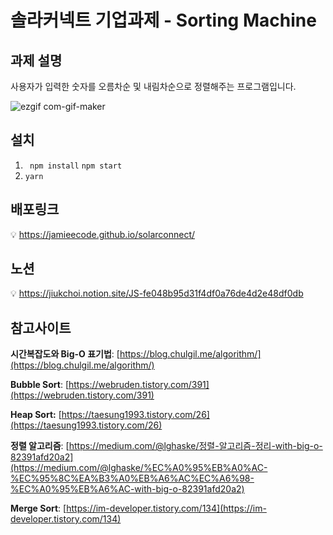 # 솔라커넥트 기업과제 - Sorting Machine

## 과제 설명
사용자가 입력한 숫자를 오름차순 및 내림차순으로 정렬해주는 프로그램입니다.

![ezgif com-gif-maker](https://user-images.githubusercontent.com/71512593/129759030-c72701ef-8b5e-4368-a5b7-cada59fe3fd4.gif)

## 설치
1) ``` npm install``` ``` npm start ```
2) ```yarn```

## 배포링크
💡 https://jamieecode.github.io/solarconnect/

## 노션
💡 https://jiukchoi.notion.site/JS-fe048b95d31f4df0a76de4d2e48df0db

## 참고사이트
**시간복잡도와 Big-O 표기법**: [https://blog.chulgil.me/algorithm/](https://blog.chulgil.me/algorithm/)

**Bubble Sort**: [https://webruden.tistory.com/391](https://webruden.tistory.com/391)

**Heap Sort:** [https://taesung1993.tistory.com/26](https://taesung1993.tistory.com/26)

**정렬 알고리즘**: [https://medium.com/@lghaske/정렬-알고리즘-정리-with-big-o-82391afd20a2](https://medium.com/@lghaske/%EC%A0%95%EB%A0%AC-%EC%95%8C%EA%B3%A0%EB%A6%AC%EC%A6%98-%EC%A0%95%EB%A6%AC-with-big-o-82391afd20a2)

**Merge Sort**: [https://im-developer.tistory.com/134](https://im-developer.tistory.com/134)
